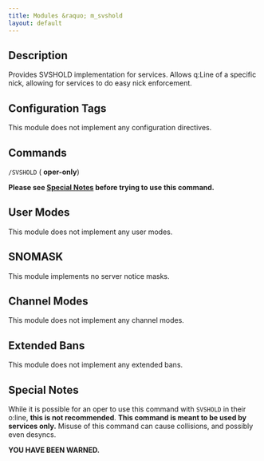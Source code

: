 ```yaml
---
title: Modules &raquo; m_svshold
layout: default
---
```


## Description

Provides SVSHOLD implementation for services. Allows q:Line of a specific nick, allowing for services to do
easy nick enforcement.

## Configuration Tags

This module does not implement any configuration directives.

## Commands

`/SVSHOLD` ( **oper-only**)

**Please see [Special Notes](svshold.md#special-notes) before trying to use this command.**

## User Modes

This module does not implement any user modes.

## SNOMASK

This module implements no server notice masks.

## Channel Modes

This module does not implement any channel modes.

## Extended Bans

This module does not implement any extended bans.

## Special Notes

While it is possible for an oper to use this command with `SVSHOLD` in their o:line, **this is not recommended**.
**This command is meant to be used by services only.** Misuse of this command can cause collisions, and possibly 
even desyncs. 

**YOU HAVE BEEN WARNED.**
